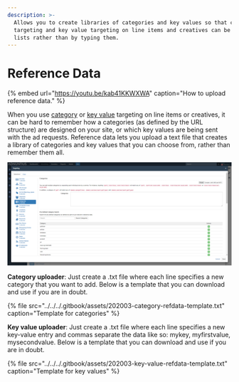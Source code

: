 ```yaml
---
description: >-
  Allows you to create libraries of categories and key values so that category
  targeting and key value targeting on line items and creatives can be made from
  lists rather than by typing them.
---
```


# Reference Data

{% embed url="https://youtu.be/kab41KKWXWA" caption="How to upload reference data." %}

When you use [category](../advertising/targeting.md#category-targeting) or [key value](../advertising/targeting.md#key-value-targeting) targeting on line items or creatives, it can be hard to remember how a categories \(as defined by the URL structure\) are designed on your site, or which key values are being sent with the ad requests. Reference data lets you upload a text file that creates a library of categories and key values that you can choose from, rather than remember them all.

![Example category targeting where reference data has been added](../../../.gitbook/assets/201811-reports-admin-reference-data.png)

**Category uploader**: Just create a .txt file where each line specifies a new category that you want to add. Below is a template that you can download and use if you are in doubt.

{% file src="../../../.gitbook/assets/202003-category-refdata-template.txt" caption="Template for categories" %}

**Key value uploader**: Just create a .txt file where each line specifies a new key-value entry and commas separate the data like so: mykey, myfirstvalue, mysecondvalue. Below is a template that you can download and use if you are in doubt.

{% file src="../../../.gitbook/assets/202003-key-value-refdata-template.txt" caption="Template for key values" %}

